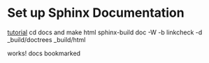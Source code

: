 # Set up Sphinx Documentation
[tutorial](https://coderefinery.github.io/documentation/gh_workflow/)
cd docs and make html
sphinx-build doc -W -b linkcheck -d _build/doctrees _build/html

works!
docs bookmarked

